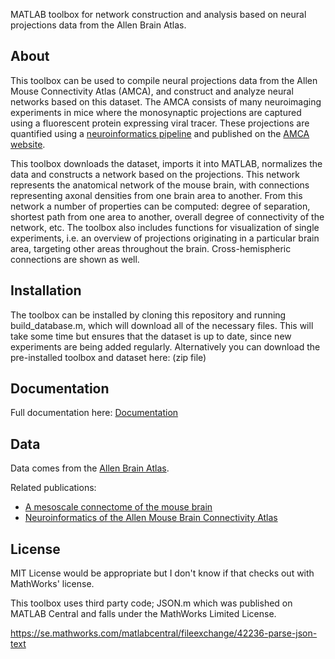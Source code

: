 MATLAB toolbox for network construction and analysis based on neural projections data from the Allen Brain Atlas.

## About
This toolbox can be used to compile neural projections data from the Allen Mouse Connectivity Atlas (AMCA), and construct and analyze neural networks based on this dataset. The AMCA consists of many neuroimaging experiments in mice where the monosynaptic projections are captured using a fluorescent protein expressing viral tracer. These projections are quantified using a [neuroinformatics pipeline](https://www.ncbi.nlm.nih.gov/pubmed/25536338) and published on the [AMCA website](https://connectivity.brain-map.org).

This toolbox downloads the dataset, imports it into MATLAB, normalizes the data and constructs a network based on the projections. This network represents the anatomical network of the mouse brain, with connections representing axonal densities from one brain area to another. From this network a number of properties can be computed: degree of separation, shortest path from one area to another, overall degree of connectivity of the network, etc. The toolbox also includes functions for visualization of single experiments, i.e. an overview of projections originating in a particular brain area, targeting other areas throughout the brain. Cross-hemispheric connections are shown as well.

## Installation
The toolbox can be installed by cloning this repository and running build_database.m, which will download all of the necessary files. This will take some time but ensures that the dataset is up to date, since new experiments are being added regularly. Alternatively you can download the pre-installed toolbox and dataset here: (zip file)

## Documentation
Full documentation here: [Documentation](Documentation/Documentation_v2.pdf)

## Data
Data comes from the [Allen Brain Atlas](https://brain-map.org).

Related publications:
* [A mesoscale connectome of the mouse brain](https://www.nature.com/articles/nature13186)
* [Neuroinformatics of the Allen Mouse Brain Connectivity Atlas](https://www.ncbi.nlm.nih.gov/pubmed/25536338)

## License
MIT License would be appropriate but I don't know if that checks out with MathWorks' license.

This toolbox uses third party code; JSON.m which was published on MATLAB Central and falls under the MathWorks Limited License.

https://se.mathworks.com/matlabcentral/fileexchange/42236-parse-json-text
